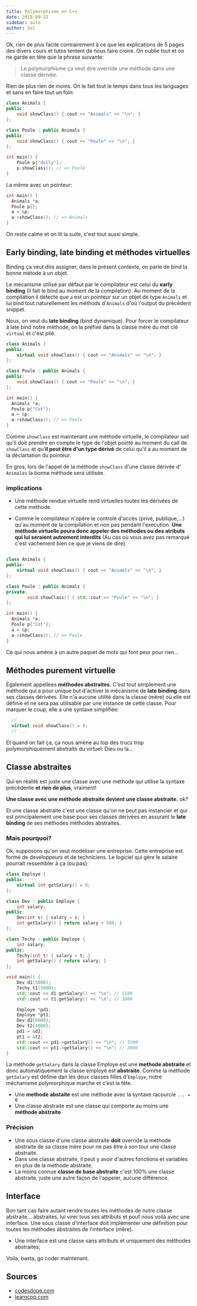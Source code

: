 ```yaml
---
title: Polymorphisme en C++
date: 2018-09-22
sidebar: auto
author: Sol
---
```


Ok, rien de plus facile contrairement à ce que les explications de 5 pages des divers cours et tutos tentent de nous faire croire. On oublie tout et on ne garde en tête que la phrase suivante:

>Le polymorphisme ça veut dire override une méthode dans une classe dérivée.

Rien de plus rien de moins. On le fait tout le temps dans tous les languages et sans en faire tout un foin:

```cpp
class Animals {
public:
    void showClass() { cout << "Animals" << "\n"; }
};

class Poule : public Animals {
public:
    void showClass() { cout << "Poule" << "\n"; }
};

int main() {
    Poule p{"dolly"};
    p.showClass(); // => Poule
}
```


La même avec un pointeur:

```cpp
int main() {
  Animals *a;
  Poule p{};
  a = &p;
  a->showClass(); // => Animals
}
```

On reste calme et on lit la suite, c'est tout aussi simple.


## Early binding, late binding et méthodes virtuelles
Binding ça veut dire assigner, dans le présent contexte, on parle de bind la bonne métode à un objet.

Le mécanisme utilisé par défaut par le compilateur est celui du **early binding**  (il fait le bind au moment de la compilation). Au moment de la compilation il détecte que `a` est un pointeur sur un objet de type `Animals` et lui bind tout naturellement les méthods d'`Animals` d'où l'output du précédent snippet.

Nous, on veut du **late binding** (bind dynamique). Pour forcer le compilateur à late bind notre méthode, on la préfixe dans la classe mère du mot clé `virtual` et c'est plié.

```cpp
class Animals {
public:
    virtual void showClass() { cout << "Animals" << "\n"; }
};

class Poule : public Animals {
public:
    void showClass() { cout << "Poule" << "\n"; }
};

int main() {
  Animals *a;
  Poule p{"Cot"};
  a = &p;
  a->showClass(); // => Poule
}
```
Comme `showClass` est maintenant une méthode virtuelle, le compilateur sait qu'il doit prendre en compte le type de l'objet  pointé au moment du call de `showClass` et qu'**il peut être d'un type dérivé** de celui qu'il a au moment de la déclartation du pointeur.

En gros, lors de l'appel de la méthode `showClass` d'une classe dérivée d' `Animales` la bonne méthode sera utilisée.

### implications

* Une méthode rendue virtuelle rend virtuelles toutes les dérivées de cette methode.

* Comme le compilateur n'opère le controle d'accès (privé, publique,...) qu'au moment de la compilation et non pas pendant l'execution. **Une méthode virtuelle poura donc appeler des méthodes ou des atributs qui lui seraient autrement interdits** (Au cas où vous avez pas remarqué c'est vachement bien ce que je viens de dire).

```cpp

class Animals {
public:
    virtual void showClass() { cout << "Animals" << "\n"; }
};

class Poule : public Animals {
private:
        void showClass() { std::cout << "Poule" << "\n"; }
};

int main() {
  Animals *a;
  Poule p{"Cot"};
  a = &p;
  a->showClass(); // => Poule
}
```
Ce qui nous amène à un autre paquet de mots qui font peur pour rien...

## Méthodes purement virtuelle
Également appellées **méthodes abstraites**.
C'est tout simplement une méthode qui a pour unique but d'activer le mécanisme de **late binding** dans ses classes dérivées. Elle n'a aucune utilité dans la classe (mère) où elle est définie et ne sera pas utilisable par une instance de cette classe. Pour marquer le coup, elle a une syntaxe simplifiée:

```cpp
  // ...
  virtual void showClass() = 0;
  // ...
```

Et quand on fait ça, ça nous amène au top des trucs trop polymorphiquement abstraits du virtuel: Dieu ou la...

## Classe abstraites
Qui en réalité est juste une classe avec une méthode qui utilise la syntaxe précédente **et rien de plus**, vraiment!

**Une classe avec une méthode abstraite devient une classe abstraite.** ok?

Et une classe abstraite c'est une classe qu'on ne peut pas instancier et qui est principalement une base pour ses classes dérivées en assurant le **late binding** de ses méthodes méthodes abstraites.

### Mais pourquoi?
Ok, supposons qu'on veut modéliser une entreprise. Cette entreprise est formé de developpeurs et de techniciens. Le logiciel qui gère le salaire pourrait ressembler à ça (ou pas):

```cpp
class Employe {
public:
    virtual int getSalary() = 0;
};

class Dev : public Employe {
    int salary;
public:
    Dev(int s) { salary = s; }
    int getSalary() { return salary + 500; }
};

class Techy : public Employe {
    int salary;
public:
    Techy(int t) { salary = t; }
    int getSalary() { return salary; }
};
```

```cpp
void main() {
    Dev d1(5000);
    Techy t1(3000);
    std::cout << d1.getSalary() << "\n"; // 5500
    std::cout << t1.getSalary() << "\n"; // 3000

    Employe *pd1;
    Employe *pt1;
    Dev d2{6000};
    Dev t2{4000};
    pd1 = &d2;
    pt1 = &t2;
    std::cout << pd1->getSalary() << "\n"; // 5500
    std::cout << pt1->getSalary() << "\n"; // 3000
}
```
La méthode `getSalary` dans la classe Employe est une **methode abstraite** et donc automatiquement la classe employé est **abstraite**. Comme la méthode `getSalary` est définie dan les deux classes filles d'`Employe`, notre méchanisme polymorphique marche et c'est la fête.

* Une **methode abstaite** est une méthode avec la syntaxe racourcie `... = 0`
* Une classe abstraite est une classe qui comporte au moins une **méthode abstraite**

### Précision
* Une sous classe d'une classe abstraite **doit** override la méthode abstraite de sa classe mère pour ne pas être à son tour une classe abstraite.
* Dans une classe abstraite, il peut y avoir d'autres fonctions et variables en plus de la methode abstraite.
* La moins connue **classe de base abstraite** c'est 100% une classe abstraite, juste une autre façon de l'appeler, aucune différence.

## Interface
Bon tant cas faire autant rendre toutes les méthodes de notre classe abstraite... abstraites, lui virer tous ses attributs et pouf nous voilà avec une interface. Une sous classe d'interface doit implémenter une définition pour toutes les méthodes abstraites de l'interface (mêre).

* Une interface est une classe sans attributs et uniquement des méthodes abstraites;

Voila, basta, go coder maintenant.

## Sources
* [codesdope.com](https://www.codesdope.com/cpp-virtual-and-abstract/)
* [learncpp.com](https://www.learncpp.com)

